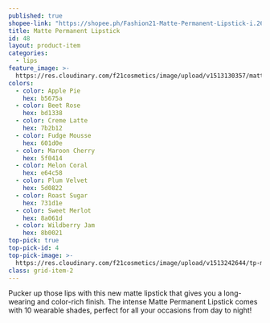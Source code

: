 ```yaml
---
published: true
shopee-link: "https://shopee.ph/Fashion21-Matte-Permanent-Lipstick-i.26222223.826165357"
title: Matte Permanent Lipstick
id: 48
layout: product-item
categories:
  - lips
feature_image: >-
  https://res.cloudinary.com/f21cosmetics/image/upload/v1513130357/matte-permanent.jpg
colors:
  - color: Apple Pie
    hex: b5675a
  - color: Beet Rose
    hex: bd1338
  - color: Creme Latte
    hex: 7b2b12
  - color: Fudge Mousse
    hex: 601d0e
  - color: Maroon Cherry
    hex: 5f0414
  - color: Melon Coral
    hex: e64c58
  - color: Plum Velvet
    hex: 5d0822
  - color: Roast Sugar
    hex: 731d1e
  - color: Sweet Merlot
    hex: 8a061d
  - color: Wildberry Jam
    hex: 8b0021
top-pick: true
top-pick-id: 4
top-pick-image: >-
  https://res.cloudinary.com/f21cosmetics/image/upload/v1513242644/tp-matte-permanent.jpg
class: grid-item-2
---
```

Pucker up those lips with this new matte lipstick that gives you a long-wearing and color-rich finish. The intense Matte Permanent Lipstick comes with 10 wearable shades, perfect for all your occasions from day to night!
